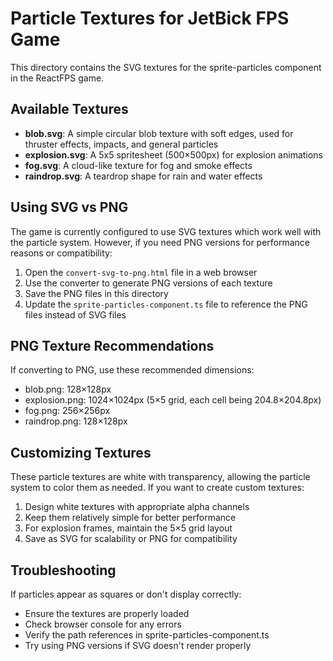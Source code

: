 # Particle Textures for JetBick FPS Game

This directory contains the SVG textures for the sprite-particles component in the ReactFPS game.

## Available Textures

- **blob.svg**: A simple circular blob texture with soft edges, used for thruster effects, impacts, and general particles
- **explosion.svg**: A 5x5 spritesheet (500×500px) for explosion animations
- **fog.svg**: A cloud-like texture for fog and smoke effects
- **raindrop.svg**: A teardrop shape for rain and water effects

## Using SVG vs PNG

The game is currently configured to use SVG textures which work well with the particle system. However, if you need PNG versions for performance reasons or compatibility:

1. Open the `convert-svg-to-png.html` file in a web browser
2. Use the converter to generate PNG versions of each texture
3. Save the PNG files in this directory
4. Update the `sprite-particles-component.ts` file to reference the PNG files instead of SVG files

## PNG Texture Recommendations

If converting to PNG, use these recommended dimensions:

- blob.png: 128×128px
- explosion.png: 1024×1024px (5×5 grid, each cell being 204.8×204.8px)
- fog.png: 256×256px
- raindrop.png: 128×128px

## Customizing Textures

These particle textures are white with transparency, allowing the particle system to color them as needed. If you want to create custom textures:

1. Design white textures with appropriate alpha channels
2. Keep them relatively simple for better performance
3. For explosion frames, maintain the 5×5 grid layout
4. Save as SVG for scalability or PNG for compatibility

## Troubleshooting

If particles appear as squares or don't display correctly:
- Ensure the textures are properly loaded
- Check browser console for any errors
- Verify the path references in sprite-particles-component.ts
- Try using PNG versions if SVG doesn't render properly
